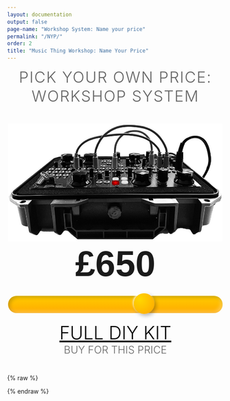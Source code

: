 ```yaml
---
layout: documentation
output: false
page-name: "Workshop System: Name your price" 
permalink: "/NYP/"
order: 2
title: "Music Thing Workshop: Name Your Price"
---
```


<link href="https://fonts.googleapis.com/css2?family=Fredoka:wght@700&display=swap" rel="stylesheet">
<style>
.nyp-wrapper {
  display: flex;
  flex-direction: column;
  align-items: center;
  justify-content: center;
  margin: 3em auto;
  max-width: 500px;
  text-align: center;
}
.nyp-wrapper #price {
  font-size: 84px;
  font-weight: 700;
  font-family: 'Fredoka', sans-serif;
  margin-bottom: 24px;
}
.nyp-wrapper input[type="range"] {
  -webkit-appearance: none;
  width: 100%;
  height: 40px;
  background: linear-gradient(to bottom, #ffcc00, #ffaa00);
  border-radius: 20px;
  outline: none;
  box-shadow: inset 4px 4px 8px rgba(0,0,0,0.2), inset -4px -4px 8px rgba(255,255,255,0.3);
  margin-bottom: 20px;
}
.nyp-wrapper input[type="range"]::-webkit-slider-thumb {
  -webkit-appearance: none;
  appearance: none;
  width: 48px;
  height: 48px;
  background: radial-gradient(circle at 30% 30%, #ffd700, #ffa500);
  border: none;
  border-radius: 50%;
  cursor: pointer;
  box-shadow: -2px -2px 4px rgba(255,255,255,0.8), 4px 4px 10px rgba(0,0,0,0.3);
  margin-top: -4px;
}
.nyp-wrapper #status {
  font-size: 42px;color: #000;
  font-family: inherit;
    font-weight: 300;
  text-transform: uppercase;
}
.nyp-wrapper #buyButton {
  display: inline-block;
  font-size: 24px;
  font-weight: 300;
  text-transform: uppercase;
  color: #666;
  background: none;
  border: none;
  cursor: pointer;
  text-decoration: none;
  transition: color 0.2s ease;
}
.nyp-wrapper #buyButton:hover {
  text-decoration: underline;
  color: #000;
}
</style>

<div style="text-align: center; margin-bottom: 2em;">
  <p></p><h1 style="font-size: 36px; font-weight: 300; color: #666; text-transform: uppercase; letter-spacing: 0.05em; margin: 0.2em 0 0;">Pick your own price:<br>Workshop System </h1>
</div>

<div class="nyp-wrapper">
  <a href="https://www.musicthing.co.uk/workshopsystem/"><picture>
    <source srcset="/images/900_workshopsystem-side_full.webp" type="image/webp">
    <img src="/images/900_workshopsystem-side_full.jpg" 
         alt="Music Thing Workshop System Side View" 
         width="900" height="622" 
         loading="lazy" 
         style="width: 100%; height: auto;">
  </picture></a>

  <div id="price">£650</div>
  <input type="range" min="99" max="950" value="650" id="fader">
  <a href="https://www.musicthing.co.uk/workshopsystem/"><div id="status">Full DIY Kit</div></a>
  <a id="buyButton" href="" target="_blank">BUY FOR THIS PRICE</a>
</div>

{% raw %}
<script>
  const fader = document.getElementById('fader');
  const price = document.getElementById('price');
  const status = document.getElementById('status');
  const buyButton = document.getElementById('buyButton');

  let animationFrame;

  function updateBuyLink(val, label) {
    if (val === 450 && label === 'Full DIY Kit') {
      buyButton.href = "https://www.thonk.co.uk/shop/workshop-system/";
    } else {
      const subject = encodeURIComponent("Naming my price");
      const body = encodeURIComponent(`Hello, 
      
I'd like to buy 1 x ${label} for £${val}. 

I understand that assembled systems are built to order.

Thanks!`);
      buyButton.href = `mailto:support@thonk.co.uk?subject=${subject}&body=${body}`;
    }
  }

  function animateBounce(current, target) {
    const springFactor = 0.2;
    const friction = 0.5;
    let velocity = 0;

    function animate() {
      let displacement = target - current;
      let springForce = displacement * springFactor;
      velocity += springForce;
      velocity *= friction;

      current += velocity;

      if (Math.abs(velocity) > 0.1) {
        fader.value = current;
        price.textContent = `£${Math.round(current)}`;
        animationFrame = requestAnimationFrame(animate);
      } else {
        fader.value = target;
        price.textContent = `£${target}`;
      }
    }

    animate();
  }

  fader.addEventListener('input', () => {
    const val = parseInt(fader.value);
    price.textContent = `£${val}`;

    const label = val >= 750 ? 'Assembled System' : 'Full DIY Kit';
    status.textContent = label;
    updateBuyLink(val, label);
  });

  fader.addEventListener('change', () => {
    const val = parseInt(fader.value);
    if (val < 450) {
      cancelAnimationFrame(animationFrame);
      animateBounce(val, 450);
      status.textContent = 'Full DIY Kit';
      updateBuyLink(450, 'Full DIY Kit');
    }
  });

  updateBuyLink(650, 'Full DIY Kit');
</script>
{% endraw %}
